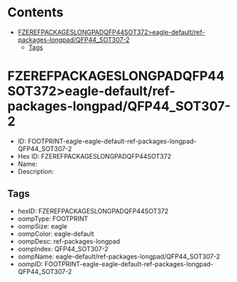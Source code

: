 



Contents
========

* [FZEREFPACKAGESLONGPADQFP44SOT372>eagle-default/ref-packages-longpad/QFP44_SOT307-2](#fzerefpackageslongpadqfp44sot372eagle-defaultref-packages-longpadqfp44_sot307-2)
	* [Tags](#tags)

# FZEREFPACKAGESLONGPADQFP44SOT372>eagle-default/ref-packages-longpad/QFP44_SOT307-2

- ID: FOOTPRINT-eagle-eagle-default-ref-packages-longpad-QFP44_SOT307-2
- Hex ID: FZEREFPACKAGESLONGPADQFP44SOT372
- Name: 
- Description: 

## Tags

- hexID: FZEREFPACKAGESLONGPADQFP44SOT372
- oompType: FOOTPRINT
- oompSize: eagle
- oompColor: eagle-default
- oompDesc: ref-packages-longpad
- oompIndex: QFP44_SOT307-2
- oompName: eagle-default/ref-packages-longpad/QFP44_SOT307-2
- oompID: FOOTPRINT-eagle-eagle-default-ref-packages-longpad-QFP44_SOT307-2
